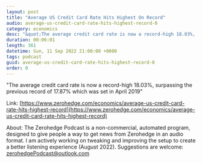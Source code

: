 ```yaml
---
layout: post
title: "Average US Credit Card Rate Hits Highest On Record"
audio: average-us-credit-card-rate-hits-highest-record-0
category: economics
desc: "&quot;The average credit card rate is now a record-high 18.03%, surpassing the previous record of 17.87% which was set in April 2019&quot;"
duration: 00:06:01
length: 361
datetime: Sun, 11 Sep 2022 21:00:00 +0000
tags: podcast
guid: average-us-credit-card-rate-hits-highest-record-0
order: 0
---
```

&quot;The average credit card rate is now a record-high 18.03%, surpassing the previous record of 17.87% which was set in April 2019&quot;

Link: [https://www.zerohedge.com/economics/average-us-credit-card-rate-hits-highest-record](https://www.zerohedge.com/economics/average-us-credit-card-rate-hits-highest-record)

About: The Zerohedge Podcast is a non-commercial, automated program, designed to give people a way to get news from Zerohedge in an audio format.  I am actively working on tweaking and improving the setup to create a better listening experience (August 2022).  Suggestions are welcome: [zerohedgePodcast@outlook.com](mailto:zerohedgePodcast@outlook.com)